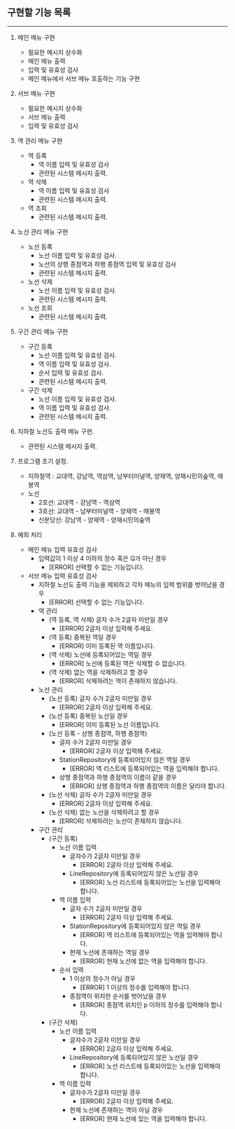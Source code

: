 ## 구현할 기능 목록
---
1. 메인 메뉴 구현
    - 필요한 메시지 상수화
    - 메인 메뉴 출력
    - 입력 및 유효성 검사
    - 메인 메뉴에서 서브 메뉴 호출하는 기능 구현

2. 서브 메뉴 구현
    - 필요한 메시지 상수화
    - 서브 메뉴 출력 
    - 입력 및 유효성 검사

3. 역 관리 메뉴 구현
    - 역 등록
        - 역 이름 입력 및 유효성 검사
        - 관련된 시스템 메시지 출력.
    - 역 삭제
        - 역 이름 입력 및 유효성 검사
        - 관련된 시스템 메시지 출력.
    - 역 조회
        - 관련된 시스템 메시지 출력.

4. 노선 관리 메뉴 구현
    - 노선 등록
        - 노선 이름 입력 및 유효성 검사.
        - 노선의 상행 종점역과 하행 종점역 입력 및 유효성 검사
        - 관련된 시스템 메시지 출력.
    - 노선 삭제
        - 노선 이름 입력 및 유효성 검사.
        - 관련된 시스템 메시지 출력.
    - 노선 조회
        - 관련된 시스템 메시지 출력.

5. 구간 관리 메뉴 구현
    - 구간 등록
        - 노선 이름 입력 및 유효성 검사.
        - 역 이름 입력 및 유효성 검사.
        - 순서 입력 및 유효성 검사.
        - 관련된 시스템 메시지 출력.
    - 구간 삭제
        - 노선 이름 입력 및 유효성 검사.
        - 역 이름 입력 및 유효성 검사.
        - 관련된 시스템 메시지 출력.

6. 지하철 노선도 출력 메뉴 구현.
    - 관련된 시스템 메시지 출력.

7. 프로그램 초기 설정.
    - 지하철역 : 교대역, 강남역, 역삼역, 남부터미널역, 양재역, 양재시민의숲역, 매봉역
    - 노선
        - 2호선: 교대역 - 강남역 - 역삼역
        - 3호선: 교대역 - 남부터미널역 - 양재역 - 매봉역
        - 신분당선: 강남역 - 양재역 - 양재시민의숲역 

8. 예외 처리
    - 메인 메뉴 입력 유효성 검사
        - 입력값이 1 이상 4 이하의 정수 혹은 Q가 아닌 경우
            - [ERROR] 선택할 수 없는 기능입니다.
    - 서브 메뉴 입력 유효성 검사
        - 지하철 노선도 출력 기능을 제외하고 각자 메뉴의 입력 범위를 벗어났을 경우
            - [ERROR] 선택할 수 없는 기능입니다.
        - 역 관리
            - (역 등록, 역 삭제) 글자 수가 2글자 미만일 경우
                - [ERROR] 2글자 이상 입력해 주세요.
            - (역 등록) 중복된 역일 경우
                - [ERROR] 이미 등록된 역 이름입니다.
            - (역 삭제) 노선에 등록되어있는 역일 경우
                - [ERROR] 노선에 등록된 역은 삭제할 수 없습니다.
            - (역 삭제) 없는 역을 삭제하려고 할 경우
                - [ERROR] 삭제하려는 역이 존재하지 않습니다.
        - 노선 관리
            - (노선 등록) 글자 수가 2글자 미만일 경우
                - [ERROR] 2글자 이상 입력해 주세요.
            - (노선 등록) 중복된 노선일 경우
                - [ERROR] 이미 등록된 노선 이름입니다.
            - (노선 등록 - 상행 종점역, 하행 종점역)
                - 글자 수가 2글자 미만일 경우
                    - [ERROR] 2글자 이상 입력해 주세요.
                - StationRepository에 등록되어있지 않은 역일 경우
                    - [ERROR] 역 리스트에 등록되어있는 역을 입력해야 합니다.
                - 상행 종점역과 하행 종점역의 이름이 같을 경우
                    - [ERROR] 상행 종점역과 하행 종점역의 이름은 달라야 합니다.
            - (노선 삭제) 글자 수가 2글자 미만일 경우
                - [ERROR] 2글자 이상 입력해 주세요.
            - (노선 삭제) 없는 노선을 삭제하려고 할 경우
                - [ERROR] 삭제하려는 노선이 존재하지 않습니다.
        - 구간 관리
            - (구간 등록)
                - 노선 이름 입력
                    - 글자수가 2글자 미만일 경우
                        - [ERROR] 2글자 이상 입력해 주세요.
                    - LineRepository에 등록되어있지 않은 노선일 경우
                        - [ERROR] 노선 리스트에 등록되어있는 노선을 입력해야 합니다.
                - 역 이름 입력
                    - 글자 수가 2글자 미만일 경우
                        - [ERROR] 2글자 이상 입력해 주세요.
                    - StationRepository에 등록되어있지 않은 역일 경우
                        - [ERROR] 역 리스트에 등록되어있는 역을 입력해야 합니다.
                    - 현재 노선에 존재하는 역일 경우
                        - [ERROR] 현재 노선에 없는 역을 입력해야 합니다.
                - 순서 입력
                    - 1 이상의 정수가 아닐 경우
                        - [ERROR] 1 이상의 정수를 입력해야 합니다.
                    - 종점역이 위치한 순서를 벗어났을 경우
                        - [ERROR] 종점역 위치인 p 이하의 정수를 입력해야 합니다.
            - (구간 삭제)
                - 노선 이름 입력
                    - 글자수가 2글자 미만일 경우
                        - [ERROR] 2글자 이상 입력해 주세요.
                    - LineRepository에 등록되어있지 않은 노선일 경우
                        - [ERROR] 노선 리스트에 등록되어있는 노선을 입력해야 합니다.
                - 역 이름 입력
                    - 글자수가 2글자 미만일 경우
                        - [ERROR] 2글자 이상 입력해 주세요.
                    - 현재 노선에 존재하는 역이 아닐 경우
                        - [ERROR] 현재 노선에 있는 역을 입력해야 합니다.